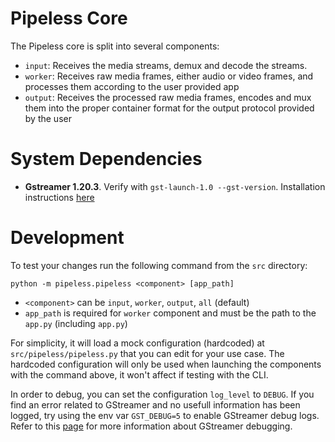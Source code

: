 # Pipeless Core

The Pipeless core is split into several components:

* `input`: Receives the media streams, demux and decode the streams.
* `worker`: Receives raw media frames, either audio or video frames, and processes them according to the user provided app
* `output`: Receives the processed raw media frames, encodes and mux them into the proper container format for the output protocol provided by the user

# System Dependencies

* **Gstreamer 1.20.3**. Verify with `gst-launch-1.0 --gst-version`. Installation instructions [here](https://gstreamer.freedesktop.org/documentation/installing/index.html?gi-language=python)

# Development

To test your changes run the following command from the `src` directory:

```console
python -m pipeless.pipeless <component> [app_path]
```

* `<component>` can be `input`, `worker`, `output`, `all` (default)
* `app_path` is required for `worker` component and must be the path to the `app.py` (including `app.py`)

For simplicity, it will load a mock configuration (hardcoded) at `src/pipeless/pipeless.py` that you can edit for your use case.
The hardcoded configuration will only be used when launching the components with the command above, it won't affect if testing with the CLI.

In order to debug, you can set the configuration `log_level` to `DEBUG`.
If you find an error related to GStreamer and no usefull information has been logged, try using the env var `GST_DEBUG=5` to enable GStreamer debug logs. Refer to this [page](https://gstreamer.freedesktop.org/documentation/tutorials/basic/debugging-tools.html?gi-language=python) for more information about GStreamer debugging.